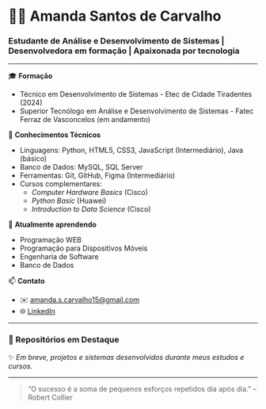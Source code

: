 # 👩‍💻 Amanda Santos de Carvalho

### Estudante de Análise e Desenvolvimento de Sistemas | Desenvolvedora em formação | Apaixonada por tecnologia

---

🎓 **Formação**  
- Técnico em Desenvolvimento de Sistemas - Etec de Cidade Tiradentes (2024)  
- Superior Tecnólogo em Análise e Desenvolvimento de Sistemas - Fatec Ferraz de Vasconcelos (em andamento)

📌 **Conhecimentos Técnicos**  
- Linguagens: Python, HTML5, CSS3, JavaScript (Intermediário), Java (básico) 
- Banco de Dados: MySQL, SQL Server  
- Ferramentas: Git, GitHub, Figma (Intermediário)  
- Cursos complementares:  
  - *Computer Hardware Basics* (Cisco)
  - *Python Basic* (Huawei)
  - *Introduction to Data Science* (Cisco)  

🌱 **Atualmente aprendendo**  
- Programação WEB
- Programação para Dispositivos Móveis
- Engenharia de Software
- Banco de Dados
  
📫 **Contato**  
- ✉️ amanda.s.carvalho15@gmail.com   
- 🌐 [LinkedIn](www.linkedin.com/in/Amanda-SCarvalho)

---

### 🚀 Repositórios em Destaque
✨ *Em breve, projetos e sistemas desenvolvidos durante meus estudos e cursos.*

---

> “O sucesso é a soma de pequenos esforços repetidos dia após dia.” – Robert Collier

